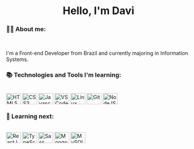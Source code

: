 <h1 align="center">Hello, I'm Davi</h1>

### :man_technologist: About me:

<br>

<p align="left">I'm a Front-end Developer from Brazil and currently majoring in Information Systems.</p>


### :books: Technologies and Tools I'm learning:
<br>
<div style="display: inline-block">
    <img align="center" width="40" height="30" alt="HTML5" src="https://cdn.jsdelivr.net/gh/devicons/devicon/icons/html5/html5-original.svg" />
    <img align="center" width="40" height="30" alt="CSS3" src="https://cdn.jsdelivr.net/gh/devicons/devicon/icons/css3/css3-original.svg" />
    <img align="center" width="40" height="30" alt="Javascript" src="https://cdn.jsdelivr.net/gh/devicons/devicon/icons/javascript/javascript-original.svg" />
    <img align="center" width="40" height="30" alt="VSCode" src="https://cdn.jsdelivr.net/gh/devicons/devicon/icons/vscode/vscode-original.svg" />
    <img align="center" width="40" height="30" alt="Linux "src="https://cdn.jsdelivr.net/gh/devicons/devicon/icons/linux/linux-original.svg" />
    <img align="center" width="40" height="30" alt="Git" src="https://cdn.jsdelivr.net/gh/devicons/devicon/icons/git/git-original.svg" />
    <img align="center" width="40" height="30" alt="NodeJS" src="https://cdn.jsdelivr.net/gh/devicons/devicon/icons/nodejs/nodejs-original.svg" />
</div>

<br>

### :rocket: Learning next:
<br>
<div style="display: inline-block">
    <img align="center" width="40" height="30" alt="ReactJS" src="https://cdn.jsdelivr.net/gh/devicons/devicon/icons/react/react-original.svg" />
    <img align="center" width="40" height="30" alt="TypeScript" src="https://cdn.jsdelivr.net/gh/devicons/devicon/icons/typescript/typescript-original.svg" />
    <img align="center" width="40" height="30" alt="Sass" src="https://cdn.jsdelivr.net/gh/devicons/devicon/icons/sass/sass-original.svg" />
    <img align="center" width="40" height="30" alt="MongoDB" src="https://cdn.jsdelivr.net/gh/devicons/devicon/icons/mongodb/mongodb-plain-wordmark.svg" />
    <img align="center" width="40" height="30" alt="MySQL" src="https://cdn.jsdelivr.net/gh/devicons/devicon/icons/mysql/mysql-original.svg" />     
</div>
